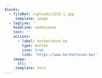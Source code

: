 ```yaml
---
blocks:
  - fileRef: /uploads/2232-1.jpg
    _template: image
  - tagline: ''
    headline: weeknieuws
    text: ''
    actions:
      - label: kerkenleven.be
        type: button
        icon: true
        link: 'https://www.kerkenleven.be/'
    image:
      src: ''
    _template: hero
---
```


